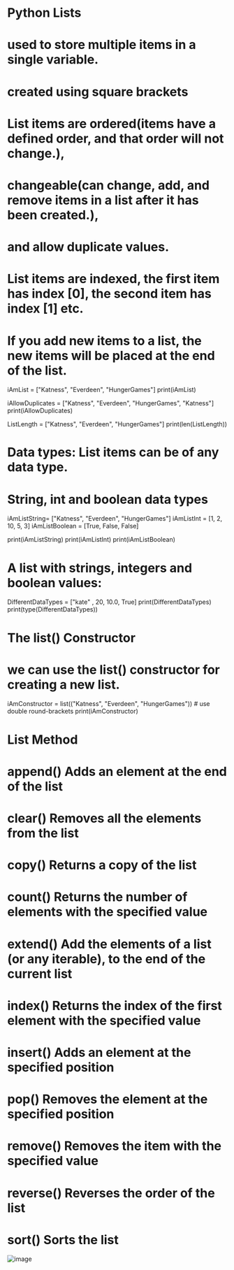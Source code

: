 # Python Lists
# used to store multiple items in a single variable.
# created using square brackets
# List items are ordered(items have a defined order, and that order will not change.), 
# changeable(can change, add, and remove items in a list after it has been created.), 
# and allow duplicate values.
# List items are indexed, the first item has index [0], the second item has index [1] etc.
# If you add new items to a list, the new items will be placed at the end of the list.


iAmList = ["Katness", "Everdeen", "HungerGames"]
print(iAmList)

iAllowDuplicates = ["Katness", "Everdeen", "HungerGames", "Katness"]
print(iAllowDuplicates)

ListLength = ["Katness", "Everdeen", "HungerGames"]
print(len(ListLength))

# Data types: List items can be of any data type.
# String, int and boolean data types

  iAmListString= ["Katness", "Everdeen", "HungerGames"]
  iAmListInt = [1, 2, 10, 5, 3]
  iAmListBoolean = [True, False, False]

  print(iAmListString)
  print(iAmListInt)
  print(iAmListBoolean)

# A list with strings, integers and boolean values:
  DifferentDataTypes = ["kate" , 20, 10.0, True]
  print(DifferentDataTypes)
  print(type(DifferentDataTypes))

# The list() Constructor
# we can use the list() constructor for creating a new list.

  iAmConstructor = list(("Katness", "Everdeen", "HungerGames")) # use double round-brackets
  print(iAmConstructor)

# List Method
# append()	Adds an element at the end of the list
# clear()	Removes all the elements from the list
# copy()	Returns a copy of the list
# count()	Returns the number of elements with the specified value
# extend()	Add the elements of a list (or any iterable), to the end of the current list
# index()	Returns the index of the first element with the specified value
# insert()	Adds an element at the specified position
# pop()	Removes the element at the specified position
# remove()	Removes the item with the specified value
# reverse()	Reverses the order of the list
# sort()	Sorts the list

![image](https://user-images.githubusercontent.com/72349558/126911622-fa9031c0-11b4-455e-a6d6-db2f4cb94e2f.png)

